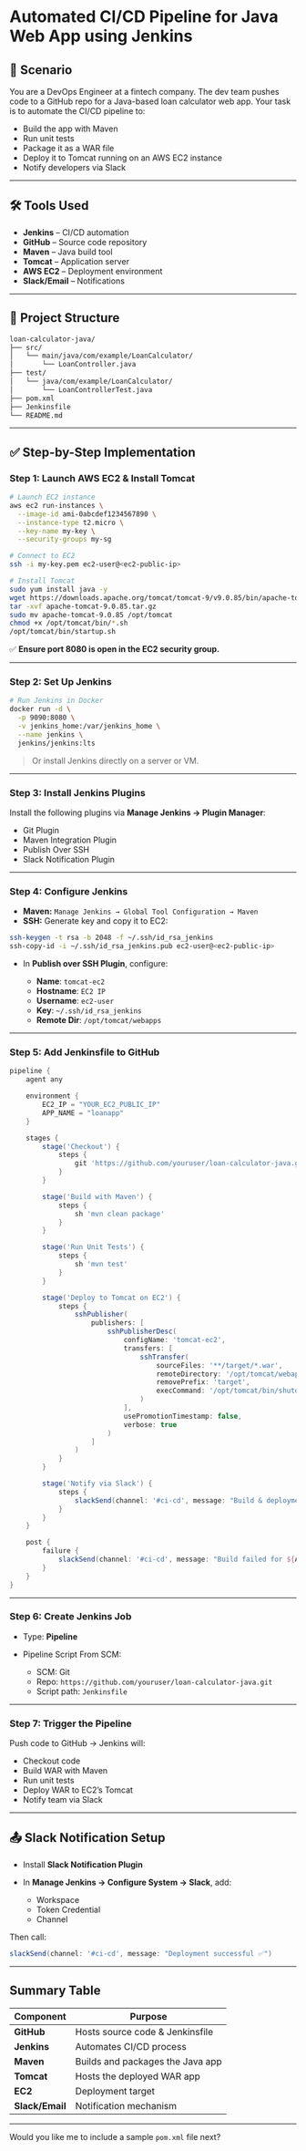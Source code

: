 
#  Automated CI/CD Pipeline for Java Web App using Jenkins

## 📘 Scenario

You are a DevOps Engineer at a fintech company. The dev team pushes code to a GitHub repo for a Java-based loan calculator web app. Your task is to automate the CI/CD pipeline to:

* Build the app with Maven
* Run unit tests
* Package it as a WAR file
* Deploy it to Tomcat running on an AWS EC2 instance
* Notify developers via Slack

---

## 🛠️ Tools Used

* **Jenkins** – CI/CD automation
* **GitHub** – Source code repository
* **Maven** – Java build tool
* **Tomcat** – Application server
* **AWS EC2** – Deployment environment
* **Slack/Email** – Notifications

---

## 📁 Project Structure

```bash
loan-calculator-java/
├── src/
│   └── main/java/com/example/LoanCalculator/
│       └── LoanController.java
├── test/
│   └── java/com/example/LoanCalculator/
│       └── LoanControllerTest.java
├── pom.xml
├── Jenkinsfile
└── README.md
```

---

## ✅ Step-by-Step Implementation

###  Step 1: Launch AWS EC2 & Install Tomcat

```bash
# Launch EC2 instance
aws ec2 run-instances \
  --image-id ami-0abcdef1234567890 \
  --instance-type t2.micro \
  --key-name my-key \
  --security-groups my-sg

# Connect to EC2
ssh -i my-key.pem ec2-user@<ec2-public-ip>

# Install Tomcat
sudo yum install java -y
wget https://downloads.apache.org/tomcat/tomcat-9/v9.0.85/bin/apache-tomcat-9.0.85.tar.gz
tar -xvf apache-tomcat-9.0.85.tar.gz
sudo mv apache-tomcat-9.0.85 /opt/tomcat
chmod +x /opt/tomcat/bin/*.sh
/opt/tomcat/bin/startup.sh
```

✅ **Ensure port 8080 is open in the EC2 security group.**

---

###  Step 2: Set Up Jenkins

```bash
# Run Jenkins in Docker
docker run -d \
  -p 9090:8080 \
  -v jenkins_home:/var/jenkins_home \
  --name jenkins \
  jenkins/jenkins:lts
```

> Or install Jenkins directly on a server or VM.

---

###  Step 3: Install Jenkins Plugins

Install the following plugins via **Manage Jenkins → Plugin Manager**:

* Git Plugin
* Maven Integration Plugin
* Publish Over SSH
* Slack Notification Plugin

---

###  Step 4: Configure Jenkins

* **Maven:** `Manage Jenkins → Global Tool Configuration → Maven`
* **SSH:**
  Generate key and copy it to EC2:

```bash
ssh-keygen -t rsa -b 2048 -f ~/.ssh/id_rsa_jenkins
ssh-copy-id -i ~/.ssh/id_rsa_jenkins.pub ec2-user@<ec2-public-ip>
```

* In **Publish over SSH Plugin**, configure:

  * **Name**: `tomcat-ec2`
  * **Hostname**: `EC2 IP`
  * **Username**: `ec2-user`
  * **Key**: `~/.ssh/id_rsa_jenkins`
  * **Remote Dir**: `/opt/tomcat/webapps`

---

###  Step 5: Add Jenkinsfile to GitHub

```groovy
pipeline {
    agent any

    environment {
        EC2_IP = "YOUR_EC2_PUBLIC_IP"
        APP_NAME = "loanapp"
    }

    stages {
        stage('Checkout') {
            steps {
                git 'https://github.com/youruser/loan-calculator-java.git'
            }
        }

        stage('Build with Maven') {
            steps {
                sh 'mvn clean package'
            }
        }

        stage('Run Unit Tests') {
            steps {
                sh 'mvn test'
            }
        }

        stage('Deploy to Tomcat on EC2') {
            steps {
                sshPublisher(
                    publishers: [
                        sshPublisherDesc(
                            configName: 'tomcat-ec2',
                            transfers: [
                                sshTransfer(
                                    sourceFiles: '**/target/*.war',
                                    remoteDirectory: '/opt/tomcat/webapps/',
                                    removePrefix: 'target',
                                    execCommand: '/opt/tomcat/bin/shutdown.sh; sleep 5; /opt/tomcat/bin/startup.sh'
                                )
                            ],
                            usePromotionTimestamp: false,
                            verbose: true
                        )
                    ]
                )
            }
        }

        stage('Notify via Slack') {
            steps {
                slackSend(channel: '#ci-cd', message: "Build & deployment of ${APP_NAME} completed ✅", color: '#36a64f')
            }
        }
    }

    post {
        failure {
            slackSend(channel: '#ci-cd', message: "Build failed for ${APP_NAME} ❌", color: '#FF0000')
        }
    }
}
```

---

###  Step 6: Create Jenkins Job

* Type: **Pipeline**
* Pipeline Script From SCM:

  * SCM: Git
  * Repo: `https://github.com/youruser/loan-calculator-java.git`
  * Script path: `Jenkinsfile`

---

###  Step 7: Trigger the Pipeline

Push code to GitHub → Jenkins will:

* Checkout code
* Build WAR with Maven
* Run unit tests
* Deploy WAR to EC2’s Tomcat
* Notify team via Slack

---

## 📤 Slack Notification Setup

* Install **Slack Notification Plugin**
* In **Manage Jenkins → Configure System → Slack**, add:

  * Workspace
  * Token Credential
  * Channel

Then call:

```groovy
slackSend(channel: '#ci-cd', message: "Deployment successful ✅")
```

---

##  Summary Table

| Component       | Purpose                          |
| --------------- | -------------------------------- |
| **GitHub**      | Hosts source code & Jenkinsfile  |
| **Jenkins**     | Automates CI/CD process          |
| **Maven**       | Builds and packages the Java app |
| **Tomcat**      | Hosts the deployed WAR app       |
| **EC2**         | Deployment target                |
| **Slack/Email** | Notification mechanism           |

---

Would you like me to include a sample `pom.xml` file next?


